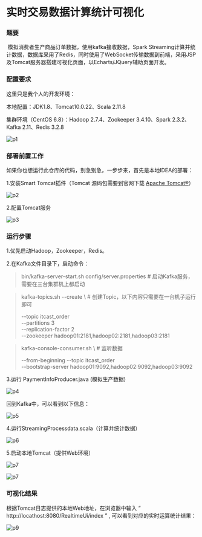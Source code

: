 # 实时交易数据计算统计可视化

### 题要

​        模拟消费者生产商品订单数据，使用kafka接收数据，Spark Streaming计算并统计数据，数据库采用了Redis，同时使用了WebSocket传输数据到前端，采用JSP及Tomcat服务器搭建可视化页面，以Echarts/JQuery辅助页面开发。



### 配置要求

这里只是我个人的开发环境：

本地配置：JDK1.8、Tomcat10.0.22、Scala 2.11.8

集群环境（CentOS 6.8）：Hadoop 2.7.4、Zookeeper 3.4.10、Spark 2.3.2、Kafka 2.11、Redis 3.2.8

![p1](C:\Users\ASUS\Desktop\web\Document\p1.png)



### 部署前置工作

如果你也想运行此仓库的代码，别急别急，一步步来，首先是本地IDEA的部署：

1.安装Smart Tomcat插件（Tomcat 源码包需要到官网下载 [Apache Tomcat®](https://tomcat.apache.org/ )）

![p2](C:\Users\ASUS\Desktop\web\Document\p2.png)

2.配置Tomcat服务

![p3](C:\Users\ASUS\Desktop\web\Document\p3.png)



### 运行步骤

1.优先启动Hadoop，Zookeeper，Redis。

2.在Kafka文件目录下，启动命令：

> bin/kafka-server-start.sh config/server.properties        # 启动Kafka服务，需要在三台集群机上都启动

> kafka-topics.sh --create \                           # 创建Topic，以下内容只需要在一台机子运行即可
>
> --topic itcast_order \
> --partitions 3 \
> --replication-factor 2 \
> --zookeeper hadoop01:2181,hadoop02:2181,hadoop03:2181

> kafka-console-consumer.sh \                                                     # 监听数据
>
> --from-beginning --topic itcast_order \
> --bootstrap-server hadoop01:9092,hadoop02:9092,hadoop03:9092

3.运行 PaymentInfoProducer.java (模拟生产数据)

![p4](C:\Users\ASUS\Desktop\web\Document\p4.png)

回到Kafka中，可以看到以下信息：

![p5](C:\Users\ASUS\Desktop\web\Document\p5.png)

4.运行StreamingProcessdata.scala（计算并统计数据）

![p6](C:\Users\ASUS\Desktop\web\Document\p6.png)

5.启动本地Tomcat（提供Web环境）

![p7](C:\Users\ASUS\Desktop\web\Document\p7.png)

![p7](C:\Users\ASUS\Desktop\web\Document\p8.png)



### 可视化结果

根据Tomcat日志提供的本地Web地址，在浏览器中输入 “ http://locathost:8080/RealtimeUi/index ”  , 可以看到对应的实时运算统计结果：

![p9](C:\Users\ASUS\Desktop\web\Document\p9.png)


